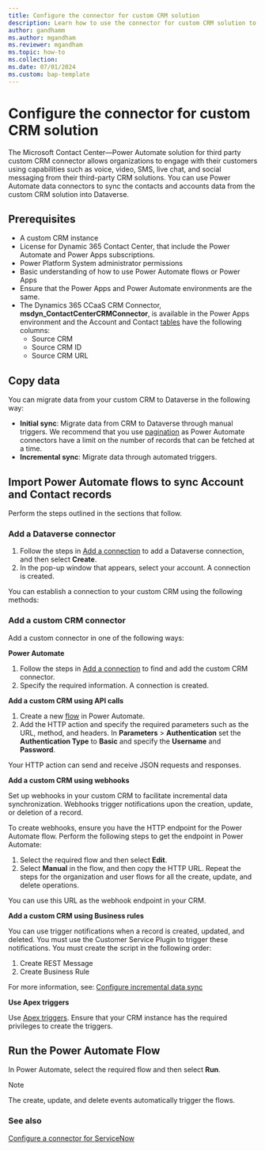 ```yaml
---
title: Configure the connector for custom CRM solution
description: Learn how to use the connector for custom CRM solution to fetch data into Dataverse and use in Dynamics 365 Contact Center.
author: gandhamm
ms.author: mgandham
ms.reviewer: mgandham
ms.topic: how-to
ms.collection:
ms.date: 07/01/2024
ms.custom: bap-template
---
```


# Configure the connector for custom CRM solution

The Microsoft Contact Center&mdash;Power Automate solution for third party custom CRM connector allows organizations to engage with their customers using capabilities such as voice, video, SMS, live chat, and social messaging from their third-party CRM solutions. You can use Power Automate data connectors to sync the contacts and accounts data from the custom CRM solution into Dataverse.

## Prerequisites 

-  A custom CRM instance
- License for Dynamic 365 Contact Center, that include the Power Automate and Power Apps subscriptions.
- Power Platform System administrator permissions
- Basic understanding of how to use Power Automate flows or Power Apps
- Ensure that the Power Apps and Power Automate environments are the same.
- The Dynamics 365 CCaaS CRM Connector, **msdyn_ContactCenterCRMConnector**, is available in the Power Apps environment and the Account and Contact [tables](/power-apps/maker/data-platform/entity-overview) have the following columns:
    - Source CRM
    - Source CRM ID
    - Source CRM URL

## Copy data

You can migrate data from your custom CRM to Dataverse in the following way:

- **Initial sync**: Migrate data from CRM to Dataverse through manual triggers. We recommend that you use [pagination](/power-automate/dataverse/list-rows?tabs=classic-designer) as Power Automate connectors have a limit on the number of records that can be fetched at a time.
- **Incremental sync**: Migrate data through automated triggers.

## Import Power Automate flows to sync Account and Contact records

Perform the steps outlined in the sections that follow.

### Add a Dataverse connector

1. Follow the steps in [Add a connection](/power-automate/add-manage-connections#add-a-connection) to add a Dataverse connection, and then select **Create**.
1. In the pop-up window that appears, select your account. A connection is created.

You can establish a connection to your custom CRM using the following methods:

### Add a custom CRM connector

Add a custom connector in one of the following ways:

**Power Automate**    

1. Follow the steps in [Add a connection](/power-automate/add-manage-connections#add-a-connection) to find and add the custom CRM connector.
1. Specify the required information. A connection is created.

**Add a custom CRM using API calls**      

1. Create a new [flow](/power-automate/get-started-logic-flow) in Power Automate.
1. Add the HTTP action and specify the required parameters such as the URL, method, and headers. In **Parameters** > **Authentication** set the **Authentication Type** to **Basic** and specify the **Username** and **Password**.

Your HTTP action can send and receive JSON requests and responses.

**Add a custom CRM using webhooks**    

Set up webhooks in your custom CRM to facilitate incremental data synchronization. Webhooks trigger notifications upon the creation, update, or deletion of a record. 

To create webhooks, ensure you have the HTTP endpoint for the Power Automate flow. Perform the following steps to get the endpoint in Power Automate: 

1. Select the required flow and then select **Edit**. 
1. Select **Manual** in the flow, and then copy the HTTP URL. Repeat the steps for the organization and user flows for all the create, update, and delete operations.

You can use this URL as the webhook endpoint in your CRM.

**Add a custom CRM using Business rules**     

You can use trigger notifications when a record is created, updated, and deleted. You must use the Customer Service Plugin to trigger these notifications. You must create the script in the following order:

1. Create REST Message
2. Create Business Rule

For more information, see: [Configure incremental data sync](configure-servicenow-connector.md)

 **Use Apex triggers**    

Use [Apex triggers](https://developer.salesforce.com/docs/atlas.en-us.apexcode.meta/apexcode/apex_dev_guide.htm). Ensure that your CRM instance has the required privileges to create the triggers.

## Run the Power Automate Flow 

In Power Automate, select the required flow and then select **Run**. 

> [!NOTE]
> The create, update, and delete events automatically trigger the flows.

### See also

[Configure a connector for ServiceNow](configure-servicenow-connector.md)  



